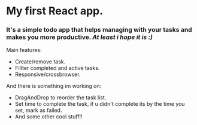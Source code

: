 # **My first React app.**
### It's a simple todo app that helps managing with your tasks and makes you more productive. *At least i hope it is :)*
Main features:
  * Create/remove task.
  * Fillter completed and active tasks.
  * Responsive/crossbrowser.

And there is something im working on:
  * DragAndDrop to reorder the task list.
  * Set time to complete the task, if u didn't complete its by the time you set, mark as failed.
  * And some other cool stuff!!
